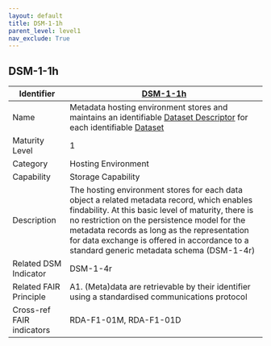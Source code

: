 ```yaml
---
layout: default
title: DSM-1-1h
parent_level: level1
nav_exclude: True
---
```


## DSM-1-1h

| Identifier | [DSM-1-1h](https://github.com/FAIRplus/Data-Maturity/blob/master/docs/_indicators/DSM-1-1h.md) |
| ---------- | ----------|
| Name | Metadata hosting environment stores and maintains an identifiable [Dataset Descriptor](https://fairplus.github.io/Data-Maturity/docs/Glossary/#dataset-descriptor) for each identifiable [Dataset](https://fairplus.github.io/Data-Maturity/docs/Glossary/#dataset) |
| Maturity Level | 1 |
| Category | Hosting Environment |
| Capability | Storage Capability |
| Description | The hosting environment stores for each data object a related metadata record, which enables findability. At this basic level of maturity, there is no restriction on the persistence model for the metadata records as long as the representation for data exchange is offered in accordance to a standard generic metadata schema (DSM-1-4r)  |
| Related DSM Indicator | DSM-1-4r |
| Related FAIR Principle | A1. (Meta)data are retrievable by their identifier using a standardised communications protocol |
| Cross-ref FAIR indicators | RDA-F1-01M, RDA-F1-01D |
